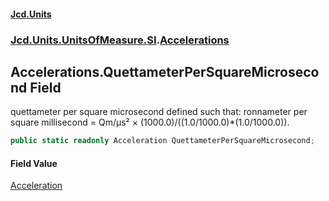 #### [Jcd.Units](index 'index')
### [Jcd.Units.UnitsOfMeasure.SI](Jcd.Units.UnitsOfMeasure.SI 'Jcd.Units.UnitsOfMeasure.SI').[Accelerations](Accelerations 'Jcd.Units.UnitsOfMeasure.SI.Accelerations')

## Accelerations.QuettameterPerSquareMicrosecond Field

quettameter per square microsecond defined such that: ronnameter per square millisecond = Qm/μs² ×
(1000.0)/((1.0/1000.0)*(1.0/1000.0)).

```csharp
public static readonly Acceleration QuettameterPerSquareMicrosecond;
```

#### Field Value
[Acceleration](Acceleration 'Jcd.Units.UnitTypes.Acceleration')